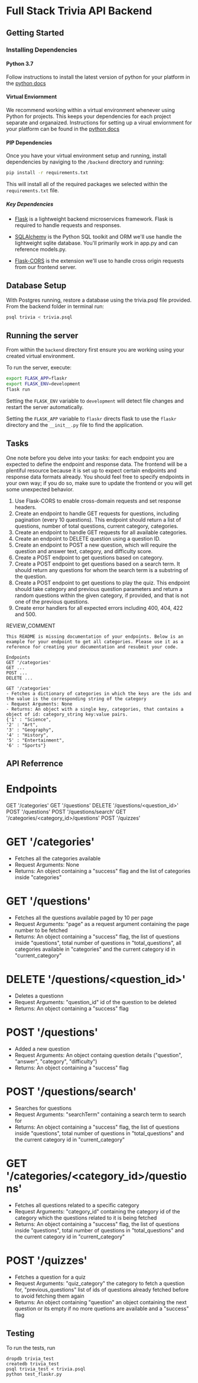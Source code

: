 # Full Stack Trivia API Backend

## Getting Started

### Installing Dependencies

#### Python 3.7

Follow instructions to install the latest version of python for your platform in the [python docs](https://docs.python.org/3/using/unix.html#getting-and-installing-the-latest-version-of-python)

#### Virtual Enviornment

We recommend working within a virtual environment whenever using Python for projects. This keeps your dependencies for each project separate and organaized. Instructions for setting up a virual enviornment for your platform can be found in the [python docs](https://packaging.python.org/guides/installing-using-pip-and-virtual-environments/)

#### PIP Dependencies

Once you have your virtual environment setup and running, install dependencies by naviging to the `/backend` directory and running:

```bash
pip install -r requirements.txt
```

This will install all of the required packages we selected within the `requirements.txt` file.

##### Key Dependencies

- [Flask](http://flask.pocoo.org/)  is a lightweight backend microservices framework. Flask is required to handle requests and responses.

- [SQLAlchemy](https://www.sqlalchemy.org/) is the Python SQL toolkit and ORM we'll use handle the lightweight sqlite database. You'll primarily work in app.py and can reference models.py. 

- [Flask-CORS](https://flask-cors.readthedocs.io/en/latest/#) is the extension we'll use to handle cross origin requests from our frontend server. 

## Database Setup
With Postgres running, restore a database using the trivia.psql file provided. From the backend folder in terminal run:
```bash
psql trivia < trivia.psql
```

## Running the server

From within the `backend` directory first ensure you are working using your created virtual environment.

To run the server, execute:

```bash
export FLASK_APP=flaskr
export FLASK_ENV=development
flask run
```

Setting the `FLASK_ENV` variable to `development` will detect file changes and restart the server automatically.

Setting the `FLASK_APP` variable to `flaskr` directs flask to use the `flaskr` directory and the `__init__.py` file to find the application. 

## Tasks

One note before you delve into your tasks: for each endpoint you are expected to define the endpoint and response data. The frontend will be a plentiful resource because it is set up to expect certain endpoints and response data formats already. You should feel free to specify endpoints in your own way; if you do so, make sure to update the frontend or you will get some unexpected behavior. 

1. Use Flask-CORS to enable cross-domain requests and set response headers. 
2. Create an endpoint to handle GET requests for questions, including pagination (every 10 questions). This endpoint should return a list of questions, number of total questions, current category, categories. 
3. Create an endpoint to handle GET requests for all available categories. 
4. Create an endpoint to DELETE question using a question ID. 
5. Create an endpoint to POST a new question, which will require the question and answer text, category, and difficulty score. 
6. Create a POST endpoint to get questions based on category. 
7. Create a POST endpoint to get questions based on a search term. It should return any questions for whom the search term is a substring of the question. 
8. Create a POST endpoint to get questions to play the quiz. This endpoint should take category and previous question parameters and return a random questions within the given category, if provided, and that is not one of the previous questions. 
9. Create error handlers for all expected errors including 400, 404, 422 and 500. 

REVIEW_COMMENT
```
This README is missing documentation of your endpoints. Below is an example for your endpoint to get all categories. Please use it as a reference for creating your documentation and resubmit your code. 

Endpoints
GET '/categories'
GET ...
POST ...
DELETE ...

GET '/categories'
- Fetches a dictionary of categories in which the keys are the ids and the value is the corresponding string of the category
- Request Arguments: None
- Returns: An object with a single key, categories, that contains a object of id: category_string key:value pairs. 
{'1' : "Science",
'2' : "Art",
'3' : "Geography",
'4' : "History",
'5' : "Entertainment",
'6' : "Sports"}

```
## API Referrence

# Endpoints
GET '/categories'
GET '/questions'
DELETE '/questions/<question_id>'
POST '/questions'
POST '/questions/search'
GET '/categories/<category_id>/questions'
POST '/quizzes'

# GET '/categories'
- Fetches all the categories available
- Request Arguments: None
- Returns: An object containing a "success" flag and the list of categories inside "categories"

# GET '/questions'
- Fetches all the questions available paged by 10 per page
- Request Arguments: "page" as a request argument containing the page number to be fetched
- Returns: An object containing a "success" flag, the list of questions inside "questions", total number of questions in "total_questions", all categories available in "categories" and the current category id in "current_category"

# DELETE '/questions/<question_id>'
- Deletes a questionn
- Request Arguments: "question_id" id of the question to be deleted
- Returns: An object containing a "success" flag

# POST '/questions'
- Added a new question
- Request Arguments: An object containg question details ("question", "answer", "category", "difficulty")
- Returns: An object containing a "success" flag

# POST '/questions/search'
- Searches for questions
- Request Arguments: "searchTerm" containing a search term to search for
- Returns: An object containing a "success" flag, the list of questions inside "questions", total number of questions in "total_questions" and the current category id in "current_category"

# GET '/categories/<category_id>/questions'
- Fetches all questions related to a specific category
- Request Arguments: "category_id" containing the category id of the category which the questions related to it is being fetched
- Returns: An object containing a "success" flag, the list of questions inside "questions", total number of questions in "total_questions" and the current category id in "current_category"

# POST '/quizzes'
- Fetches a question for a quiz
- Request Arguments: "quiz_category" the category to fetch a question for, "previous_questions" list of ids of questions already fetched before to avoid fetching them again
- Returns: An object containing "question" an object containing the next question or its empty if no more quetions are available and a "success" flag

## Testing
To run the tests, run
```
dropdb trivia_test
createdb trivia_test
psql trivia_test < trivia.psql
python test_flaskr.py
```